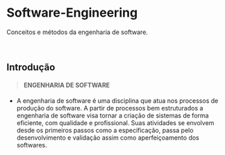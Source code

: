 # Software-Engineering
Conceitos e métodos da engenharia de software.

<br>

## Introdução

> #### ENGENHARIA DE SOFTWARE
* A engenharia de software é uma disciplina que atua nos processos de produção do software. A partir de processos bem estruturados a engenharia de software visa tornar a criação de sistemas de forma eficiente, com qualidade e profissional. Suas atividades se envolvem desde os primeiros passos como a especificação, passa pelo desenvolvimento e validação assim como aperfeiçoamento dos softwares.
